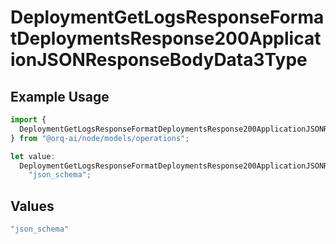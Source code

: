 # DeploymentGetLogsResponseFormatDeploymentsResponse200ApplicationJSONResponseBodyData3Type

## Example Usage

```typescript
import {
  DeploymentGetLogsResponseFormatDeploymentsResponse200ApplicationJSONResponseBodyData3Type,
} from "@orq-ai/node/models/operations";

let value:
  DeploymentGetLogsResponseFormatDeploymentsResponse200ApplicationJSONResponseBodyData3Type =
    "json_schema";
```

## Values

```typescript
"json_schema"
```